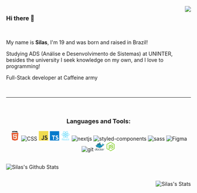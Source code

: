 <a href="mailto:silasbispo01@gmail.com?subject">
<img align="right" src="https://img.shields.io/badge/Gmail-D14836?style=for-the-badge&logo=gmail&logoColor=white" />
</a>

<h3>Hi there 👋</h3> 

<br>

My name is <strong>Silas</strong>, I'm 19 and was born and raised in Brazil!

Studying ADS (Análise e Desenvolvimento de Sistemas) at UNINTER,
 besides the university I seek knowledge on my own, and I love to programming!
 
Full-Stack developer at Caffeine army
 
 <br>
 
 ---
<br>

<h3 align="center">Languages and Tools:</h3>
<p align="center">
<img alt="HTML" width="26px" src="https://raw.githubusercontent.com/github/explore/80688e429a7d4ef2fca1e82350fe8e3517d3494d/topics/html/html.png" />
<img alt="CSS" width="26px" src="https://i.pinimg.com/originals/a3/2f/83/a32f83aa2c675058e4a05a0fd4da05eb.png" />
<img alt="JavaScript" width="26px" src="https://raw.githubusercontent.com/github/explore/80688e429a7d4ef2fca1e82350fe8e3517d3494d/topics/javascript/javascript.png" />
<img src="https://raw.githubusercontent.com/devicons/devicon/master/icons/typescript/typescript-original.svg" alt="typescript" width="26px" />
<img src="https://raw.githubusercontent.com/devicons/devicon/master/icons/react/react-original-wordmark.svg" alt="react" width="26" />
<img src="https://cdn.worldvectorlogo.com/logos/nextjs-3.svg" alt="nextjs" width="40" />
<img src="https://user-images.githubusercontent.com/79675227/126537083-75521c9f-a1af-4101-af81-1d3e0eb1da5e.png" alt="styled-components" width="26" />
<img src="https://user-images.githubusercontent.com/79675227/126537297-546023f1-5391-4a2f-8ecf-cf3fc7a92c9b.png" alt="sass" width="26" />
<img src="https://cdn2.downdetector.com/static/uploads/logo/figma2.png" alt="Figma" width="28" />
<img src="https://user-images.githubusercontent.com/79675227/126537991-520356e8-c7eb-4e8b-a9df-38c34cb37d1e.png" alt="git" width="26" />
<img src="https://github.com/devicons/devicon/blob/master/icons/docker/docker-original-wordmark.svg" alt="docker" width="26" />
<img src="https://github.com/devicons/devicon/blob/master/icons/nodejs/nodejs-original.svg" alt="nodejs" width="26" />
 
 
 
 
</p>
 
<br>

 <img align="left" alt="Silas's Github Stats" src="https://github-readme-stats.vercel.app/api?username=silasbispo01&show_icons=true&show=contribs,prs&cache_seconds=8640&theme=white&hide_border=true" />
 
##
<br>
<img align="right" alt="Silas's Stats" src="https://github-readme-stats.vercel.app/api/top-langs/?username=silasbispo01&layout=compact&theme=white&langs_count=10)](https://github.com/silasbispo01/github-readme-stats&hide_border=true" />




  
